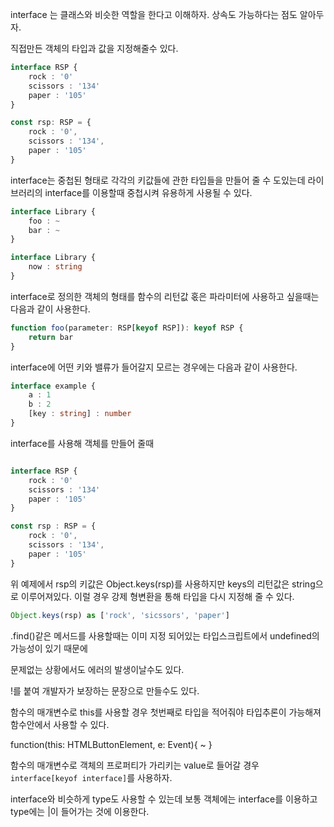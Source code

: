 interface 는 클래스와 비슷한 역할을 한다고 이해하자.
상속도 가능하다는 점도 알아두자.

직접만든 객체의 타입과 값을 지정해줄수 있다.

```ts
interface RSP {
    rock : '0'
    scissors : '134'
    paper : '105'
}

const rsp: RSP = {
    rock : '0',
    scissors : '134',
    paper : '105'
}
```

interface는 중첩된 형태로 각각의 키값들에 관한 타입들을 만들어 줄 수 도있는데
라이브러리의 interface를 이용할때 중첩시켜 유용하게 사용될 수 있다.

```ts
interface Library {
    foo : ~
    bar : ~
}

interface Library {
    now : string
}
```

interface로 정의한 객체의 형태를 함수의 리턴값 혻은 파라미터에 사용하고 싶을때는 다음과 같이 사용한다.

```ts
function foo(parameter: RSP[keyof RSP]): keyof RSP {
    return bar
}
```

interface에 어떤 키와 밸류가 들어갈지 모르는 경우에는 다음과 같이 사용한다.

```ts
interface example { 
    a : 1
    b : 2
    [key : string] : number
}
```

interface를 사용해 객체를 만들어 줄때

```ts

interface RSP { 
    rock : '0'
    scissors : '134'
    paper : '105'
}

const rsp : RSP = {
    rock : '0',
    scissors : '134',
    paper : '105'
}

```
위 예제에서 rsp의 키값은 Object.keys(rsp)를 사용하지만 keys의 리턴값은 string으로 이루어져있다.
이럴 경우 강제 형변환을 통해 타입을 다시 지정해 줄 수 있다.

```ts
Object.keys(rsp) as ['rock', 'sicssors', 'paper']
```

.find()같은 메서드를 사용할때는 이미 지정 되어있는 타입스크립트에서 undefined의 가능성이 있기 때문에

문제없는 상황에서도 에러의 발생이날수도 있다.

!를 붙여 개발자가 보장하는 문장으로 만들수도 있다.

함수의 매개변수로 this를 사용할 경우 첫번째로 타입을 적어줘야 타입추론이 가능해져 함수안에서 사용할 수 있다.

function(this: HTMLButtonElement, e: Event){
    ~
}

함수의 매개변수로 객체의 프로퍼티가 가리키는 value로 들어갈 경우 `interface[keyof interface]`를 사용하자.

interface와 비슷하게 type도 사용할 수 있는데 보통 객체에는 interface를 이용하고
type에는 |이 들어가는 것에 이용한다.